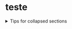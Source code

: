 # teste

<details>

<summary>Tips for collapsed sections</summary>

### You can add a header

You can add text within a collapsed section. 

You can add an image or a code block, too.

```ruby
   puts "Hello World"
```

<summary>Tips for collapsed sections1</summary>

fdsafdasfasd
fdsafdas
fdas
fdsa

</details>
